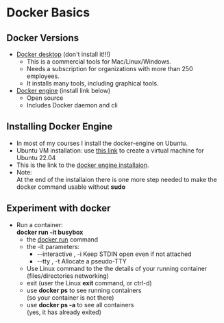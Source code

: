 # Docker Basics

## Docker Versions
- [Docker desktop](https://docs.docker.com/desktop/) (don't install it!!!)
  - This is a commercial tools for Mac/Linux/Windows.
  - Needs a subscription for organizations with more than 250 employees.
  - It installs many tools, including graphical tools.
- [Docker engine](https://docs.docker.com/engine/) (install link below)
  - Open source
  - Includes Docker daemon and cli

## Installing Docker Engine
- In most of my courses I install the docker-engine on Ubuntu.
- Ubuntu VM installation: use [this link](https://github.com/YuvalShaul/docker-material/blob/main/1-basics/infrastructure.md) to create a virtual machine for Ubuntu 22.04
- This is the link to the [docker engine installaion](https://docs.docker.com/engine/install/ubuntu/).
- Note:  
At the end of the installaion there is one more step needed to make the docker command usable without **sudo**


## Experiment with docker

- Run a container:  
**docker run -it busybox**
  - the [docker run](https://docs.docker.com/engine/reference/commandline/run/) command
  - the -it parameters:
    - --interactive , -i 		Keep STDIN open even if not attached
    - --tty , -t 		Allocate a pseudo-TTY
  - Use Linux command to the the details of your running container (files/directories networking)
  - exit (user the Linux **exit** command, or ctrl-d)
  - use **docker ps** to see running containers  
  (so your container is not there)
  - use **docker ps -a** to see all containers  
  (yes, it has already exited)


